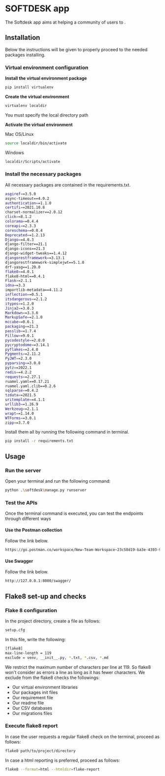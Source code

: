  # SOFTDESK app

The Softdesk app aims at helping a community of users to .

## Installation

Below the instructions will be given to properly proceed to the needed packages installing.

### Virtual environment configuration

**Install the virtual environment package**

```bash
pip install virtualenv
```

**Create the virtual environment**

```bash
virtualenv localdir
```

You must specify the local directory path

**Activate the virtual environment**

Mac OS/Linux
```bash 
source localdir/bin/activate
```

Windows
```bash
localdir/Scripts/activate
```

### Install the necessary packages

All necessary packages are contained in the requirements.txt.
```bash
asgiref==3.5.0
async-timeout==4.0.2
authentication==1.1.0
certifi==2021.10.8
charset-normalizer==2.0.12
click==8.1.2
colorama==0.4.4
coreapi==2.3.3
coreschema==0.0.4
Deprecated==1.2.13
Django==4.0.3
django-filter==21.1
django-icons==21.3
django-widget-tweaks==1.4.12
djangorestframework==3.13.1
djangorestframework-simplejwt==5.1.0
drf-yasg==1.20.0
flake8==4.0.1
flake8-html==0.4.1
Flask==2.1.1
idna==3.3
importlib-metadata==4.11.2
inflection==0.5.1
itsdangerous==2.1.2
itypes==1.2.0
Jinja2==3.0.3
Markdown==3.3.6
MarkupSafe==2.1.0
mccabe==0.6.1
packaging==21.3
passlib==1.7.4
Pillow==9.0.1
pycodestyle==2.8.0
pycryptodome==3.14.1
pyflakes==2.4.0
Pygments==2.11.2
PyJWT==2.3.0
pyparsing==3.0.8
pytz==2022.1
redis==4.2.2
requests==2.27.1
ruamel.yaml==0.17.21
ruamel.yaml.clib==0.2.6
sqlparse==0.4.2
tzdata==2021.5
uritemplate==4.1.1
urllib3==1.26.9
Werkzeug==2.1.1
wrapt==1.14.0
WTForms==3.0.1
zipp==3.7.0
```

Install them all by running the following command in terminal.
```bash
pip install -r requirements.txt
```

## Usage

### Run the server

Open your terminal and run the following command:
```bash
python .\softdesk\manage.py runserver
```

### Test the APIs

Once the terminal command is executed, you can test the endpoints through different ways

#### Use the Postman collection

Follow the link below.
```bash
https://go.postman.co/workspace/New-Team-Workspace~23c58d19-ba3e-4393-97fe-d94ea4106519/collection/20673323-5a378156-87a0-4d0f-9407-8ffe486edc68?action=share&creator=20673323
```

#### Use Swagger

Follow the link below.
```bash
http://127.0.0.1:8000/swagger/
```

## Flake8 set-up and checks

### Flake 8 configuration

In the project directory, create a file as follows:
```bash
setup.cfg
```

In this file, write the following:
```bash
[flake8]
max-line-length = 119
exclude = venv, __init__.py, *.txt, *.csv, *.md
```
We restrict the maximum number of characters per line at 119. So flake8 won't consider as errors a line as long as it
has fewer characters.
We exclude from the flake8 checks the followings:
- Our virtual environment libraries
- Our packages init files
- Our requirement file
- Our readme file
- Our CSV databases
- Our migrations files


### Execute flake8 report

In case the user requests a regular flake8 check on the terminal, proceed as follows:
```bash
flake8 path/to/project/directory
```

In case a html reporting is preferred, proceed as follows:
```bash
flake8 --format=html --htmldir=flake-report
```